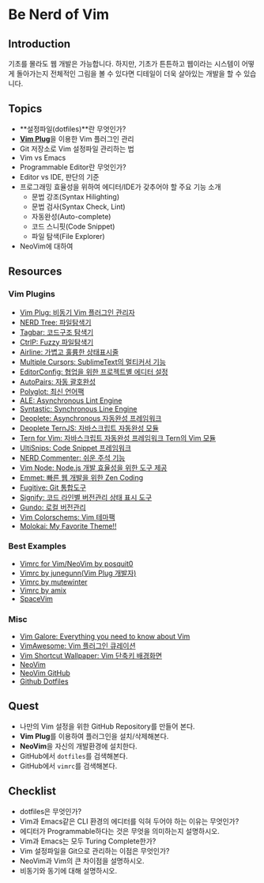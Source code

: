 # Be Nerd of Vim

## <a name="introduction">Introduction

기초를 몰라도 웹 개발은 가능합니다. 하지만, 기초가 튼튼하고 웹이라는 시스템이 어떻게 돌아가는지 전체적인 그림을 볼 수 있다면 디테일이 더욱 살아있는 개발을 할 수 있습니다.


## <a name="topics">Topics

- **설정파일(dotfiles)**란 무엇인가?
- [**Vim Plug**](https://github.com/junegunn/vim-plug)을 이용한 Vim 플러그인 관리
- Git 저장소로 Vim 설정파일 관리하는 법
- Vim vs Emacs
- Programmable Editor란 무엇인가?
- Editor vs IDE, 판단의 기준
- 프로그래밍 효율성을 위하여 에디터/IDE가 갖추어야 할 주요 기능 소개
  - 문법 강조(Syntax Hilighting)
  - 문법 검사(Syntax Check, Lint)
  - 자동완성(Auto-complete)
  - 코드 스니핏(Code Snippet)
  - 파일 탐색(File Explorer)
- NeoVim에 대하여


## <a name="resources">Resources

### Vim Plugins

- [Vim Plug: 비동기 Vim 플러그인 관리자](https://github.com/junegunn/vim-plug)
- [NERD Tree: 파일탐색기](https://github.com/scrooloose/nerdtree)
- [Tagbar: 코드구조 탐색기](https://github.com/majutsushi/tagbar)
- [CtrlP: Fuzzy 파일탐색기](https://github.com/kien/ctrlp.vim)
- [Airline: 가볍고 훌륭한 상태표시줄](https://github.com/vim-airline/vim-airline)
- [Multiple Cursors: SublimeText의 멀티커서 기능](https://github.com/terryma/vim-multiple-cursors)
- [EditorConfig: 협업을 위한 프로젝트별 에디터 설정](https://github.com/editorconfig/editorconfig-vim)
- [AutoPairs: 자동 괄호완성](https://github.com/jiangmiao/auto-pairs)
- [Polyglot: 최신 언어팩](https://github.com/sheerun/vim-polyglot)
- [ALE: Asynchronous Lint Engine](https://github.com/w0rp/ale)
- [Syntastic: Synchronous Line Engine](https://github.com/vim-syntastic/syntastic)
- [Deoplete: Asynchronous 자동완성 프레임워크](https://github.com/Shougo/deoplete.nvim)
- [Deoplete TernJS: 자바스크립트 자동완성 모듈](https://github.com/carlitux/deoplete-ternjs)
- [Tern for Vim: 자바스크립트 자동완성 프레임워크 Tern의 Vim 모듈](https://github.com/ternjs/tern_for_vim)
- [UltiSnips: Code Snippet 프레임워크](https://github.com/SirVer/ultisnips)
- [NERD Commenter: 쉬운 주석 기능](https://github.com/scrooloose/nerdcommenter)
- [Vim Node: Node.js 개발 효율성을 위한 도구 제공](https://github.com/moll/vim-node)
- [Emmet: 빠른 웹 개발을 위한 Zen Coding](https://github.com/mattn/emmet-vim)
- [Fugitive: Git 통합도구](https://github.com/tpope/vim-fugitive)
- [Signify: 코드 라인별 버전관리 상태 표시 도구](https://github.com/mhinz/vim-signify)
- [Gundo: 로컬 버전관리](https://github.com/sjl/gundo.vim)
- [Vim Colorschems: Vim 테마팩](https://github.com/flazz/vim-colorschemes)
- [Molokai: My Favorite Theme!!](https://github.com/tomasr/molokai)

### Best Examples

- [Vimrc for Vim/NeoVim by posquit0](https://github.com/posquit0/vimrc)
- [Vimrc by junegunn(Vim Plug 개발자)](https://github.com/junegunn/dotfiles/blob/master/vimrc)
- [Vimrc by mutewinter](https://github.com/mutewinter/dot_vim)
- [Vimrc by amix](https://github.com/amix/vimrc)
- [SpaceVim](https://github.com/SpaceVim/SpaceVim)

### Misc

- [Vim Galore: Everything you need to know about Vim](https://github.com/mhinz/vim-galore)
- [VimAwesome: Vim 플러그인 큐레이션](http://vimawesome.com/)
- [Vim Shortcut Wallpaper: Vim 단축키 배경화면](https://github.com/LevelbossMike/vim_shortcut_wallpaper)
- [NeoVim](https://neovim.io/)
- [NeoVim GitHub](https://github.com/neovim/neovim)
- [Github Dotfiles](https://dotfiles.github.io/)


## <a name="quest">Quest

- 나만의 Vim 설정을 위한 GitHub Repository를 만들어 본다.
- **Vim Plug**를 이용하여 플러그인을 설치/삭제해본다.
- **NeoVim**을 자신의 개발환경에 설치한다.
- GitHub에서 `dotfiles`를 검색해본다.
- GitHub에서 `vimrc`를 검색해본다.


## <a name="checklist">Checklist

- dotfiles은 무엇인가?
- Vim과 Emacs같은 CLI 환경의 에디터를 익혀 두어야 하는 이유는 무엇인가?
- 에디터가 Programmable하다는 것은 무엇을 의미하는지 설명하시오.
- Vim과 Emacs는 모두 Turing Complete한가?
- Vim 설정파일을 Git으로 관리하는 이점은 무엇인가?
- NeoVim과 Vim의 큰 차이점을 설명하시오.
- 비동기와 동기에 대해 설명하시오.
